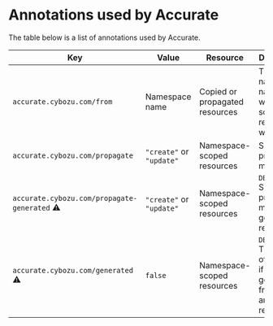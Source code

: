 # Annotations used by Accurate

The table below is a list of annotations used by Accurate.

| Key                                       | Value                    | Resource                       | Description                                                        |
| ----------------------------------------- | ------------------------ | ------------------------------ | ------------------------------------------------------------------ |
| `accurate.cybozu.com/from`                | Namespace name           | Copied or propagated resources | The namespace name from which the source resource was copied.      |
| `accurate.cybozu.com/propagate`           | `"create"` or `"update"` | Namespace-scoped resources     | Specify propagation mode.                                          |
| `accurate.cybozu.com/propagate-generated` ⚠️ | `"create"` or `"update"` | Namespace-scoped resources     | `DEPRECATED` Specify propagation mode of generated resources.                   |
| `accurate.cybozu.com/generated` ⚠️          | `false`                  | Namespace-scoped resources     | `DEPRECATED` The result of checking if this is generated from another resource. |

